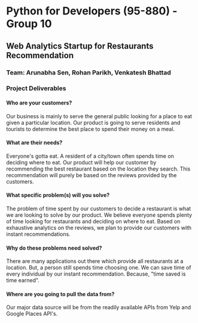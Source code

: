 
# Python for Developers (95-880) - Group 10

## Web Analytics Startup for Restaurants Recommendation

### Team: Arunabha Sen, Rohan Parikh, Venkatesh Bhattad

### Project Deliverables

#### Who are your customers?

Our business is mainly to serve the general public looking for a place to eat given a particular location. Our product is going to serve residents and tourists to determine the best place to spend their money on a meal.

#### What are their needs? 

Everyone's gotta eat. A resident of a city/town often spends time on deciding where to eat. Our product will help our customer by recommending the best restaurant based on the location they search. This recommendation will purely be based on the reviews provided by the customers.

#### What specific problem(s) will you solve?

The problem of time spent by our customers to decide a restaurant is what we are looking to solve by our product. We believe everyone spends plenty of time looking for restaurants and deciding on where to eat. Based on exhaustive analytics on the reviews, we plan to provide our customers with instant recommendations.

#### Why do these problems need solved?

There are many applications out there which provide all restaurants at a location. But, a person still spends time choosing one. We can save time of every individual by our instant recommendation. Because, "time saved is time earned".

#### Where are you going to pull the data from?

Our major data source will be from the readily available APIs from Yelp and Google Places API's.

